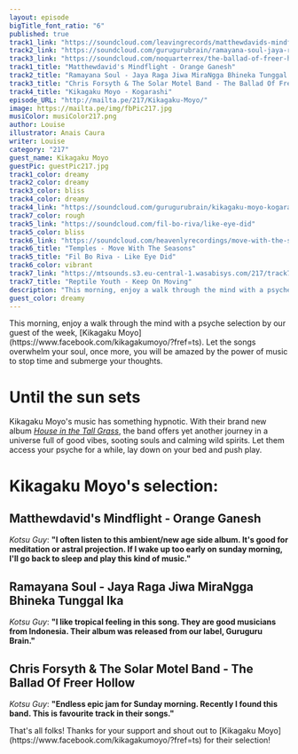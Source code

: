 ```yaml
---
layout: episode
bigTitle_font_ratio: "6"
published: true
track1_link: "https://soundcloud.com/leavingrecords/matthewdavids-mindflight-orange-ganesh"
track2_link: "https://soundcloud.com/gurugurubrain/ramayana-soul-jaya-raga-jiwa-mirangga-bhineka-tunggal-ika"
track3_link: "https://soundcloud.com/noquarterrex/the-ballad-of-freer-hollow-by-chris-forsyth-the-solar-motel-band"
track1_title: "Matthewdavid's Mindflight - Orange Ganesh"
track2_title: "Ramayana Soul - Jaya Raga Jiwa MiraNgga Bhineka Tunggal Ika"
track3_title: "Chris Forsyth & The Solar Motel Band - The Ballad Of Freer Hollow"
track4_title: "Kikagaku Moyo - Kogarashi"
episode_URL: "http://mailta.pe/217/Kikagaku-Moyo/"
image: https://mailta.pe/img/fbPic217.jpg
musiColor: musiColor217.png
author: Louise
illustrator: Anais Caura
writer: Louise
category: "217"
guest_name: Kikagaku Moyo
guestPic: guestPic217.jpg
track1_color: dreamy
track2_color: dreamy
track3_color: bliss
track4_color: dreamy
track4_link: "https://soundcloud.com/gurugurubrain/kikagaku-moyo-kogarashi"
track7_color: rough
track5_link: "https://soundcloud.com/fil-bo-riva/like-eye-did"
track5_color: bliss
track6_link: "https://soundcloud.com/heavenlyrecordings/move-with-the-season-1?in=heavenlyrecordings/sets/sun-structures-1"
track6_title: "Temples - Move With The Seasons"
track5_title: "Fil Bo Riva - Like Eye Did"
track6_color: vibrant
track7_link: "https://mtsounds.s3.eu-central-1.wasabisys.com/217/track7.mp3"
track7_title: "Reptile Youth - Keep On Moving"
description: "This morning, enjoy a walk through the mind with a psyche selection by our guest of the week, Kikagaku Moyo. It's time to stop and think."
guest_color: dreamy
---
```

<p id="introduction">This morning, enjoy a walk through the mind with a psyche selection by our guest of the week, [Kikagaku Moyo](https://www.facebook.com/kikagakumoyo/?fref=ts). Let the songs overwhelm your soul, once more, you will be amazed by the power of music to stop time and submerge your thoughts.</p>

# Until the sun sets

Kikagaku Moyo's music has something hypnotic. With their brand new album _[House in the Tall Grass](https://geometricpatterns.bandcamp.com/album/house-in-the-tall-grass)_, the band offers yet another journey in a universe full of good vibes, sooting souls and calming wild spirits. Let them access your psyche for a while, lay down on your bed and push play.
 
# Kikagaku Moyo's selection:

## Matthewdavid's Mindflight - Orange Ganesh
_Kotsu Guy_: **"**I often listen to this ambient/new age side album. It's good for meditation
or astral projection. If I wake up too early on sunday morning, I'll go back to sleep and play this kind of music.**"**

## Ramayana Soul - Jaya Raga Jiwa MiraNgga Bhineka Tunggal Ika
_Kotsu Guy_: **"**I like tropical feeling in this song. They are good musicians from Indonesia. Their album was released from our label, Guruguru Brain.**"**

## Chris Forsyth & The Solar Motel Band - The Ballad Of Freer Hollow
_Kotsu Guy_: **"**Endless epic jam for Sunday morning. Recently I found this band. This is favourite track in their songs.**"**

<p id="outroduction">That's all folks! Thanks for your support and shout out to [Kikagaku Moyo](https://www.facebook.com/kikagakumoyo/?fref=ts) for their selection!</p>
